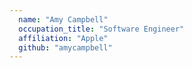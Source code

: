 ```yaml
---
  name: "Amy Campbell"
  occupation_title: "Software Engineer"
  affiliation: "Apple"
  github: "amycampbell"
---
```

